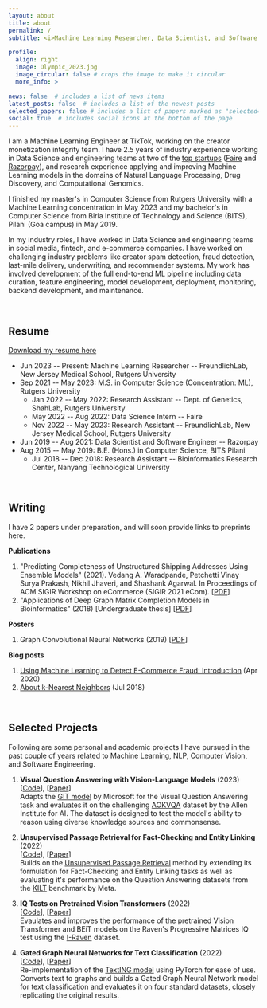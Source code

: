 ```yaml
---
layout: about
title: about
permalink: /
subtitle: <i>Machine Learning Researcher, Data Scientist, and Software Engineer</i>

profile:
  align: right
  image: Olympic_2023.jpg
  image_circular: false # crops the image to make it circular
  more_info: >

news: false  # includes a list of news items
latest_posts: false  # includes a list of the newest posts
selected_papers: false # includes a list of papers marked as "selected={true}"
social: true  # includes social icons at the bottom of the page
---
```


I am a Machine Learning Engineer at TikTok, working on the creator monetization integrity team. 
I have 2.5 years of industry experience working in Data Science and engineering teams at two of the 
[top startups](https://www.ycombinator.com/topcompanies)
([Faire](https://www.faire.com/) and [Razorpay](https://razorpay.com/)), and research experience 
applying and improving Machine Learning models in the domains of Natural Language Processing, 
Drug Discovery, and Computational Genomics.

I finished my master's in Computer Science from Rutgers University with a Machine Learning
concentration in May 2023 and my bachelor's in Computer Science from Birla Institute of Technology 
and Science (BITS), Pilani (Goa campus) in May 2019.

In my industry roles, I have worked in Data Science and engineering teams in social media, fintech, 
and e-commerce companies. I have worked on challenging industry problems like creator spam detection, fraud detection, last-mile delivery, underwriting, and recommender systems. My work has involved development of the full 
end-to-end ML pipeline including data curation, feature engineering, model development, deployment, monitoring, 
backend development, and maintenance.

<br>

## Resume

[Download my resume here](/assets/pdf/Vedang_Waradpande_PhD_CV.pdf)

- Jun 2023 -- Present: Machine Learning Researcher -- FreundlichLab, New Jersey Medical School, Rutgers University
- Sep 2021 -- May 2023: M.S. in Computer Science (Concentration: ML), Rutgers University
  - Jan 2022 -- May 2022: Research Assistant -- Dept. of Genetics, ShahLab, Rutgers University 
  - May 2022 -- Aug 2022: Data Science Intern -- Faire
  - Nov 2022 -- May 2023: Research Assistant -- FreundlichLab, New Jersey Medical School, Rutgers University 
- Jun 2019 -- Aug 2021: Data Scientist and Software Engineer -- Razorpay
- Aug 2015 -- May 2019: B.E. (Hons.) in Computer Science, BITS Pilani
  - Jul 2018 -- Dec 2018: Research Assistant -- Bioinformatics Research Center, Nanyang Technological University

<br>

## Writing

I have 2 papers under preparation, and will soon provide links to preprints here.

**Publications**
1. "Predicting Completeness of Unstructured Shipping Addresses Using Ensemble Models" (2021). Vedang A. Waradpande, Petchetti Vinay Surya Prakash, Nikhil Jhaveri, and Shashank Agarwal. In Proceedings of ACM SIGIR Workshop on eCommerce (SIGIR 2021 eCom). [[PDF](https://sigir-ecom.github.io/ecom21Papers/paper25.pdf)]
2. "Applications of Deep Graph Matrix Completion Models in Bioinformatics" (2018) [Undergraduate thesis] [[PDF](https://drive.google.com/file/d/16So-v8LGF8JWHKvHDi8peVMke5VScSNg/view?usp=sharing)]

**Posters**
1. Graph Convolutional Neural Networks (2019) [[PDF](/assets/pdf/Graph_ConvNets_Poster.pdf)]

**Blog posts**
1. [Using Machine Learning to Detect E-Commerce Fraud: Introduction](https://razorpay.com/blog/detect-fraud-using-ml-ai-thirdwatch) (Apr 2020)
2. [About k-Nearest Neighbors](/blog/2018/og-about-knns) (Jul 2018)

<br>

## Selected Projects

Following are some personal and academic projects I have pursued in the past couple of years related to Machine Learning, NLP, Computer Vision, and Software Engineering.

1. **Visual Question Answering with Vision-Language Models** (2023) \
  [[Code](https://github.com/VedangW/git-vqa)], [[Paper](/assets/pdf/git-vqa.pdf)] \
  Adapts the [GIT model](https://arxiv.org/abs/2205.14100) by Microsoft for the Visual Question Answering task and evaluates it on the challenging [AOKVQA](https://allenai.org/project/a-okvqa/home) dataset by the Allen Institute for AI. The dataset is designed to test the model's ability to reason using diverse knowledge sources and commonsense.

2. **Unsupervised Passage Retrieval for Fact-Checking and Entity Linking** (2022) \
  [[Code](https://github.com/VedangW/upr-kilt)], [[Paper](/assets/pdf/upr-kilt.pdf)] \
  Builds on the [Unsupervised Passage Retrieval](https://arxiv.org/pdf/2204.07496.pdf) method by extending its formulation for Fact-Checking and Entity Linking tasks as well as evaluating it's performance on the Question Answering datasets from the [KILT](https://ai.meta.com/tools/kilt/) benchmark by Meta.

3. **IQ Tests on Pretrained Vision Transformers** (2022) \
  [[Code](https://github.com/VedangW/abstract-visual-reasoning-vit)], [[Paper](/assets/pdf/abstract-visual-reasoning-vit.pdf)] \
  Evaulates and improves the performance of the pretrained Vision Transformer and BEiT models on the Raven's Progressive Matrices IQ test using the [I-Raven](https://github.com/husheng12345/SRAN) dataset.

4. **Gated Graph Neural Networks for Text Classification** (2022) \
  [[Code](https://github.com/VedangW/TextING-PyTorch)], [[Paper](/assets/pdf/texting-pytorch.pdf)] \
  Re-implementation of the [TextING model](https://arxiv.org/pdf/2004.13826.pdf) using PyTorch for ease of use. Converts text to graphs and builds a Gated Graph Neural Network model for text classification and evaluates it on four standard datasets, closely replicating the original results.

<br>

